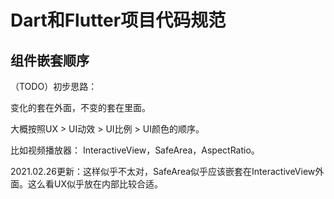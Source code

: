 # Dart和Flutter项目代码规范

## 组件嵌套顺序

（TODO）初步思路：

变化的套在外面，不变的套在里面。

大概按照UX > UI动效 > UI比例 > UI颜色的顺序。

比如视频播放器：
InteractiveView，SafeArea，AspectRatio。

2021.02.26更新：这样似乎不太对，SafeArea似乎应该嵌套在InteractiveView外面。这么看UX似乎放在内部比较合适。
